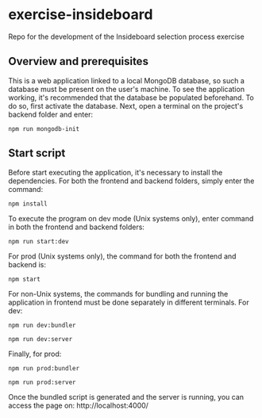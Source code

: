 # exercise-insideboard
Repo for the development of the Insideboard selection process exercise

## Overview and prerequisites
This is a web application linked to a local MongoDB database, so such a database must be present on the user's machine. To see the application working, it's recommended that the database be populated beforehand. To do so, first activate the database. Next, open a terminal on the project's backend folder and enter:
```
npm run mongodb-init
```

## Start script
Before start executing the application, it's necessary to install the dependencies. For both the frontend and backend folders, simply enter the command:
```
npm install
```

To execute the program on dev mode (Unix systems only), enter command in both the frontend and backend folders:
```
npm run start:dev
```

For prod (Unix systems only), the command for both the frontend and backend is:
```
npm start
```

For non-Unix systems, the commands for bundling and running the application in frontend must be done separately in different terminals. For dev:
```
npm run dev:bundler
```
```
npm run dev:server
```

Finally, for prod:
```
npm run prod:bundler
```
```
npm run prod:server
```

Once the bundled script is generated and the server is running, you can access the page on:
http://localhost:4000/

